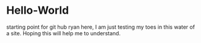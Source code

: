 # Hello-World
starting point for git hub
ryan here, I am just testing my toes in this water of a site. Hoping this will help me to understand.

